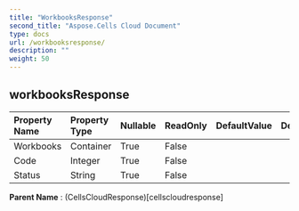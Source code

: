 ```yaml
---
title: "WorkbooksResponse"
second_title: "Aspose.Cells Cloud Document"
type: docs
url: /workbooksresponse/
description: ""
weight: 50
---
```


## **workbooksResponse**

 

| Property Name | Property Type | Nullable |  ReadOnly | DefaultValue | Description | 
| :- | :- | :- |:- |  :- | :- |
| Workbooks | Container | True |  False |  |  |  
| Code | Integer | True |  False |  |  |  
| Status | String | True |  False |  |  |  

**Parent Name** : (CellsCloudResponse)[cellscloudresponse]

